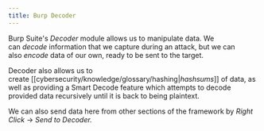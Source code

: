 ```yaml
---
title: Burp Decoder
---
```


Burp Suite's _Decoder_ module allows us to manipulate data. We can *decode* information that we capture during an attack, but we can also *encode* data of our own, ready to be sent to the target.

Decoder also allows us to create [[cybersecurity/knowledge/glossary/hashing|*hashsums*]] of data, as well as providing a Smart Decode feature which attempts to decode provided data recursively until it is back to being plaintext.

We can also send data here from other sections of the framework by _Right Click_ -> *Send to Decoder.*
